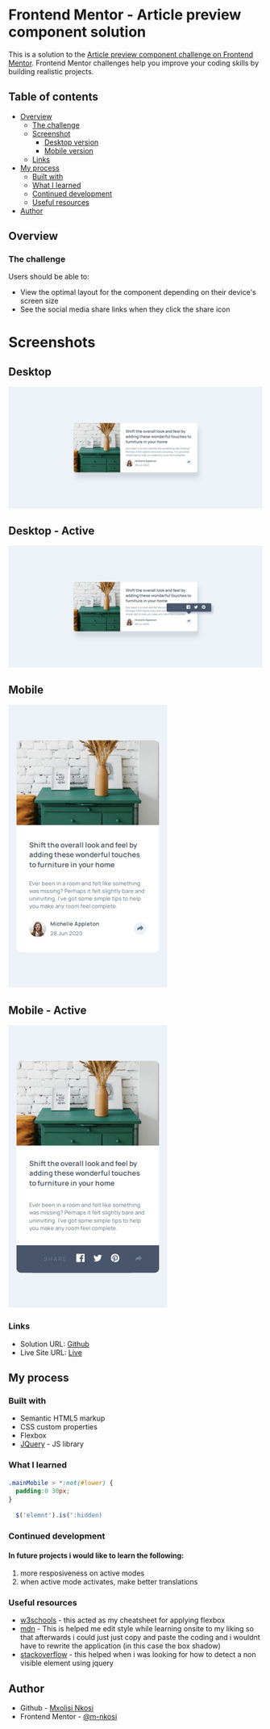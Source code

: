 # Frontend Mentor - Article preview component solution

This is a solution to the [Article preview component challenge on Frontend Mentor](https://www.frontendmentor.io/challenges/article-preview-component-dYBN_pYFT). Frontend Mentor challenges help you improve your coding skills by building realistic projects. 

## Table of contents

- [Overview](#overview)
  - [The challenge](#the-challenge)
  - [Screenshot](#screenshot)
    - [Desktop version](#desktop)
    - [Mobile version](#mobile)
  - [Links](#links)
- [My process](#my-process)
  - [Built with](#built-with)
  - [What I learned](#what-i-learned)
  - [Continued development](#continued-development)
  - [Useful resources](#useful-resources)
- [Author](#author)



## Overview

### The challenge

Users should be able to:

- View the optimal layout for the component depending on their device's screen size
- See the social media share links when they click the share icon

# Screenshots
## Desktop
![desktop version of the site](./images/desktop.png)
## Desktop - Active
![desktop version active](./images/desktop-active.png)
## Mobile
![mobile version of the side](./images/mobile.png)

## Mobile - Active
![mobile version active](./images/mobile-active.png)


### Links

- Solution URL: [Github](https://github.com/m-nkosi/ARTICLE-PREVIEW-COMPONENT-MASTER)
- Live Site URL: [Live](https://clinquant-biscotti-419ab2.netlify.app)

## My process

### Built with

- Semantic HTML5 markup
- CSS custom properties
- Flexbox
- [JQuery](https://jquery.com/) - JS library

### What I learned


```css
.mainMobile > *:not(#lower) {
  padding:0 30px;
}
```
```js
  $('elemnt').is(':hidden)
```


### Continued development

#### In future projects i would like to learn the following:

1. more resposiveness on active modes
2. when active mode activates, make better translations


### Useful resources

- [w3schools](https://www.w3schools.com/) - this acted as my cheatsheet for applying flexbox
- [mdn](https://developer.mozilla.org/) - This is helped me edit style while learning onsite to my liking so that afterwards i could just just copy and paste the coding and i wouldnt have to rewrite the application (in this case the box shadow) 
- [stackoverflow](https://stackoverflow.com/) - this helped when i was looking for how to detect a non visible element using jquery

## Author

- Github - [Mxolisi Nkosi](https://github.com/m-nkosi)
- Frontend Mentor - [@m-nkosi](https://www.frontendmentor.io/profile/m-nkosi)


